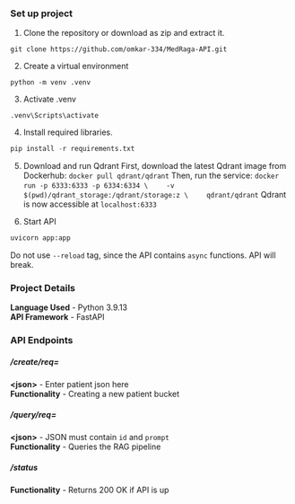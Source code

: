 ### Set up project  
  
1. Clone the repository or download as zip and extract it.  
  
```  
git clone https://github.com/omkar-334/MedRaga-API.git  
```  
  
2. Create a virtual environment  
  
```  
python -m venv .venv  
```  
  
3. Activate .venv  
  
```  
.venv\Scripts\activate  
```  
  
4. Install required libraries.  
  
```python  
pip install -r requirements.txt  
```

5. Download and run Qdrant
First, download the latest Qdrant image from Dockerhub:
`docker pull qdrant/qdrant`
Then, run the service:
`docker run -p 6333:6333 -p 6334:6334 \`
`    -v $(pwd)/qdrant_storage:/qdrant/storage:z \`
`    qdrant/qdrant`
Qdrant is now accessible at `localhost:6333`

6. Start API
  
```python  
uvicorn app:app 
```
Do not use `--reload` tag, since the API contains `async` functions. API will break.
  
### Project Details  
  
**Language Used** - Python 3.9.13  
**API Framework** - FastAPI    
  
### API Endpoints  
  
##### /create/req=<json>  
  
**\<json\>** - Enter patient json here  
**Functionality** - Creating a new patient bucket  
  
##### /query/req=<json>
  
**\<json\>** - JSON must contain `id` and `prompt`  
**Functionality** - Queries the RAG pipeline   

##### /status
  
**Functionality** - Returns 200 OK if API is up  
  
